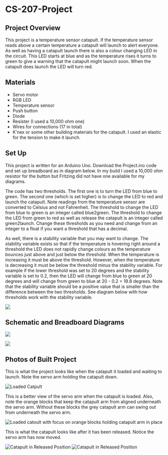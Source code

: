 # CS-207-Project

## Project Overview
This project is a temperature sensor catapult. If the temperature sensor reads above a certain temperature a catapult will launch to alert everyone. 
As well as having a catapult launch there is also a colour changing LED in the circuit. This LED starts at blue and as the temperature rises it turns to green to give a warning that the catapult might launch soon. When the catapult does launch the LED will turn red. 

## Materials 
- Servo motor 
- RGB LED 
- Temperature sensor
- Push button 
- Diode
- Resister (I used a 10,000 ohm one)
- Wires for connections (17 in total)
- K'nex or some other building materials for the catapult. I used an elastic for the tension to make it launch. 

## Set Up 

This project is written for an Arduino Uno. Download the Project.ino code and set up breadboard as in diagram below.
In my build I used a 10,000 ohm resistor for the button but Fritzing did not have one available for my diagrams. 

The code has two thresholds. The first one is to turn the LED from blue to green. The second one (which is set higher) is to change the LED to red and launch the catapult. Note readings from the temperature sensor are converted to Celsius and not Fahrenheit. 
  The threshold to change the LED from blue to green is an integer called blue2green. 
  The threshold to change the LED from green to red as well as release the catapult is an integer called green2launch. 
Change these thresholds as you need and change from an integer to a float if you want a threshold that has a decimal. 


As well, there is a stability variable that you may want to change. The stability variable exists so that if the temperature is hovering right around a threshold the LED does not rapidly change colours as the temperature bounces just above and just below the threshold. When the temperature is increasing it must be above the threshold. However, when the temperature is decreasing it must be below the threshold minus the stability variable. For example if the lower threshold was set to 20 degrees and the stability variable is set to 0.2, then the LED will change from blue to green at 20 degrees and will change from green to blue at 20 - 0.2 = 19.8 degrees. Note that the stability variable should be a positive value that is smaller than the difference between the two thresholds. See diagram below with how thresholds work with the stability variable. 

![](Stability.png)

## Schematic and Breadboard Diagrams 

![](Schematic.jpg)

![](Breadboard.jpg)

## Photos of Built Project 

This is what the project looks like when the catapult it loaded and waiting to launch. Note the servo arm holding the catapult down. 


![Loaded Catpult](Loaded.jpg)

This is a better view of the servo arm when the catapult is loaded. Also, note the orange blocks that keep the catapult arm from aligned underneath the servo arm. Without these blocks the grey catapult arm can swing out from underneath the servo arm. 


![Loaded catoult with focus on orange blocks holding catapult arm in place](ServoLoadedPosition.jpg)

This is what the catapult looks like after it has been released. Notice the servo arm has now moved. 

![Catapult in Released Position](ReleasedPosition.jpg)
![Catapult in Released Position](ServoReleasedPosition.jpg)
